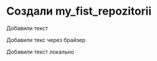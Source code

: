 ﻿# Создали my_fist_repozitorii

Добавили текст

Добавили текс через брайзер

Добавили текст локально
